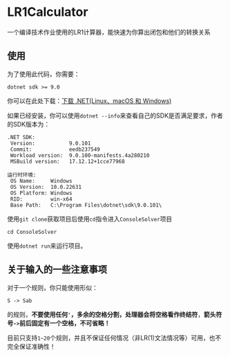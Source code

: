 # LR1Calculator
一个编译技术作业使用的LR1计算器，能快速为你算出闭包和他们的转换关系



## 使用

为了使用此代码，你需要：

```
dotnet sdk >= 9.0
```

你可以在此处下载：[下载 .NET(Linux、macOS 和 Windows)](https://dotnet.microsoft.com/zh-cn/download)

如果已经安装，你可以使用`dotnet --info`来查看自己的SDK是否满足要求，作者的SDK版本为：

```
.NET SDK:
 Version:           9.0.101
 Commit:            eedb237549
 Workload version:  9.0.100-manifests.4a280210
 MSBuild version:   17.12.12+1cce77968

运行时环境:
 OS Name:     Windows
 OS Version:  10.0.22631
 OS Platform: Windows
 RID:         win-x64
 Base Path:   C:\Program Files\dotnet\sdk\9.0.101\
```

使用`git clone`获取项目后使用`cd`指令进入`ConsoleSolver`项目

```
cd ConsoleSolver
```

使用`dotnet run`来运行项目。



## 关于输入的一些注意事项

对于一个规则，你只能使用形似：

````
S -> Sab
````

的规则，**不要使用任何`'`，多余的空格分割，处理器会将空格看作终结符**，**箭头符号`->`前后固定有一个空格，不可省略！**

目前只支持`1~20`个规则，并且不保证任何情况（非LR(1)文法情况等）可用，也不完全保证准确性！
